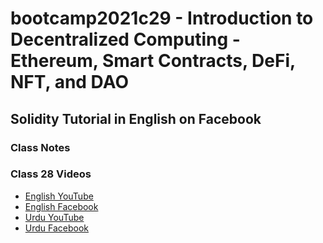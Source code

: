 # bootcamp2021c29 - Introduction to Decentralized Computing - Ethereum, Smart Contracts, DeFi, NFT, and DAO

## Solidity Tutorial in English on Facebook

### Class Notes

### Class 28 Videos

- [English YouTube](https://www.youtube.com/watch?v=NcZMDsjJ-OA&ab_channel=CertifiedUnicornDeveloper)
- [English Facebook](https://www.facebook.com/trouble.maker121/videos/448321510117377?_rdc=1&_rdr)
- [Urdu YouTube](https://www.youtube.com/watch?v=rfnAsGNH14E)
- [Urdu Facebook](https://www.facebook.com/Ai.SirQasim/videos/322455473108467?_rdc=1&_rdr)
